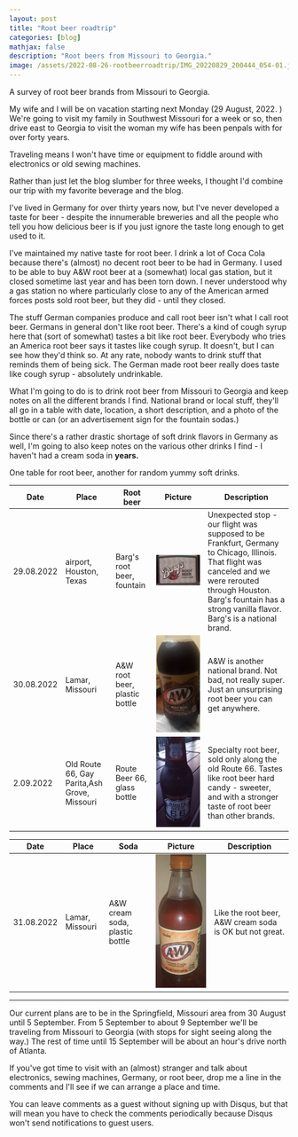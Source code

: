 ```yaml
---
layout: post
title: "Root beer roadtrip"
categories: [blog]
mathjax: false
description: "Root beers from Missouri to Georgia."
image: /assets/2022-08-26-rootbeerroadtrip/IMG_20220829_200444_054-01.jpeg
---
```

A survey of root beer brands from Missouri to Georgia. 

My wife and I will be on vacation starting next Monday (29 August, 2022. ) We're going to visit my family in Southwest Missouri for a week or so, then drive east to Georgia to visit the woman my wife has been penpals with for over forty years.

Traveling means I won't have time or equipment to fiddle around with electronics or old sewing machines.

Rather than just let the blog slumber for three weeks, I thought I'd combine our trip with my favorite beverage and the blog.

I've lived in Germany for over thirty years now, but I've never developed a taste for beer - despite the innumerable breweries and all the people who tell you how delicious beer is if you just ignore the taste long enough to get used to it.

I've maintained my native taste for root beer.  I drink a lot of Coca Cola because there's (almost) no decent root beer to be had in Germany.  I used to be able to buy A&W root beer at a (somewhat) local gas station, but it closed sometime last year and has been torn down.  I never understood why a gas station no where particularly close to any of the American armed forces posts sold root beer, but they did - until they closed.

The stuff German companies produce and call root beer isn't what I call root beer.  Germans in general don't like root beer.  There's a kind of cough syrup here that (sort of somewhat) tastes a bit like root beer.  Everybody who tries an America root beer says it tastes like cough syrup.  It doesn't, but I can see how they'd think so.  At any rate, nobody wants to drink stuff that reminds them of being sick.  The German made root beer really does taste like cough syrup - absolutely undrinkable.

What I'm going to do is to drink root beer from Missouri to Georgia and keep notes on all the different brands I find.  National brand or local stuff, they'll all go in a table with date, location, a short description, and a photo of the bottle or can (or an advertisement sign for the fountain sodas.)

Since there's a rather drastic shortage of soft drink flavors in Germany as well, I'm going to also keep notes on the various other drinks I find - I haven't had a cream soda in **years.**

One table for root beer, another for random yummy soft drinks.

|Date|Place|Root beer|Picture|Description|
|----|-----|---------|-------|-----------|
|29.08.2022|airport, Houston, Texas|Barg's root beer, fountain|![Barg's root beer, fountain](/assets/2022-08-26-rootbeerroadtrip/IMG_20220829_200444_054-01.jpeg) |Unexpected stop - our flight was supposed to be Frankfurt, Germany to Chicago, Illinois.  That flight was canceled and we were rerouted through Houston.  Barg's fountain has a strong vanilla flavor.  Barg's is a national brand.|
|30.08.2022|Lamar, Missouri|A&W root beer, plastic bottle|![A&W root beer, plastic bottle](/assets/2022-08-26-rootbeerroadtrip/IMG_20220830_225634_127-01.jpeg) |A&W is another national brand.  Not bad, not really super.  Just an unsurprising root beer you can get anywhere.|
|2.09.2022|Old Route 66, Gay Parita,Ash Grove, Missouri|Route Beer 66, glass bottle|![Route Beer 66, glass bottle](/assets/2022-08-26-rootbeerroadtrip/4.jpeg)|Specialty root beer, sold only along the old Route 66.  Tastes like root beer hard candy - sweeter, and with a stronger taste of root beer than other brands.|

|Date|Place|Soda|Picture|Description|
|----|-----|----|-------|-----------|
|31.08.2022|Lamar, Missouri|A&W cream soda, plastic bottle|![A&W cream soda, plastic bottle](/assets/2022-08-26-rootbeerroadtrip/3.jpeg)|Like the root beer, A&W cream soda is OK but not great.|


------

Our current plans are to be in the Springfield, Missouri area from 30 August until 5 September.  From 5 September to about 9 September we'll be traveling from Missouri to Georgia (with stops for sight seeing along the way.)  The rest of time until 15 September will be about an hour's drive north of Atlanta.

If you've got time to visit with an (almost) stranger and talk about electronics, sewing machines, Germany, or root beer, drop me a line in the comments and I'll see if we can arrange a place and time.

You can leave comments as a guest without signing up with Disqus, but that will mean you have to check the comments periodically because Disqus won't send notifications to guest users.
